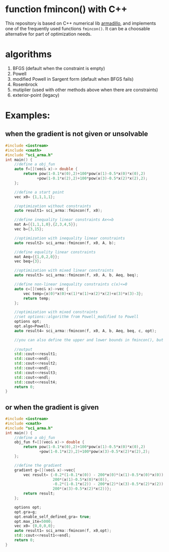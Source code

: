 # function fmincon() with C++
This repository is based on C++ numerical lib [armadillo](http://arma.sourceforge.net/), and implements one of the frequently used functions ```fmincon()```.
It can be a choosable alternative for part of optimization needs.
# algorithms
1. BFGS (default when the constraint is empty)
2. Powell 
3. modified Powell in Sargent form (default when BFGS fails)
4. Rosenbrock
5. mutiplier (used with other methods above when there are constraints)
6. exterior-point (legacy)
# Examples:
## when the gradient is not given or unsolvable
```c++
#include <iostream>
#include <cmath>
#include "sci_arma.h"
int main() {
    //define a obj_fun
    auto f=[](vec& x)-> double {
        return pow(1-0.1*x(0),2)+100*pow(x(1)-0.5*x(0)*x(0),2)
              +pow(1-0.1*x(2),2)+100*pow(x(3)-0.5*x(2)*x(2),2);
    };

    //define a start point
    vec x0= {1,1,1,1};

    //optimization without constraints
    auto result1= sci_arma::fmincon(f, x0);

    //define inequality linear constraints Ax<=b
    mat A={{1,1,1,0},{2,3,4,5}};
    vec b={3,15};

    //optimization with inequality linear constraints
    auto result2= sci_arma::fmincon(f, x0, A, b);

    //define equality linear constraints
    mat Aeq={{1,0,2,0}};
    vec beq={3};

    //optimization with mixed linear constraints
    auto result3= sci_arma::fmincon(f, x0, A, b, Aeq, beq);

    //define non-linear inequality constraints c(x)<=0
    auto c=[](vec& x)->vec {
        vec temp={x(0)*x(0)+x(1)*x(1)+x(2)*x(2)+x(3)*x(3)-3};
        return temp;
    };

    //optimization with mixed constraints
    //set options::algorithm from Powell_modified to Powell
    options opt;
    opt.algo=Powell;
    auto result4= sci_arma::fmincon(f, x0, A, b, Aeq, beq, c, opt);

    //you can also define the upper and lower bounds in fmincon(), but that's not manifested here
    
    //output
    std::cout<<result1;
    std::cout<<endl;
    std::cout<<result2;
    std::cout<<endl;
    std::cout<<result3;
    std::cout<<endl;
    std::cout<<result4;
    return 0;
}
```
## or when the gradient is given
```c++
#include <iostream>
#include <cmath>
#include "sci_arma.h"
int main() {
    //define a obj_fun
    obj_fun f=[](vec& x)-> double {
        return pow(1-0.1*x(0),2)+100*pow(x(1)-0.5*x(0)*x(0),2)
               +pow(1-0.1*x(2),2)+100*pow(x(3)-0.5*x(2)*x(2),2);
    };

    //define the gradient
    gradient g=[](vec& x)->vec{
        vec result= {-0.2*(1-0.1*x(0)) - 200*x(0)*(x(1)-0.5*x(0)*x(0)),
                     200*(x(1)-0.5*x(0)*x(0)),
                     -0.2*(1-0.1*x(2)) - 200*x(2)*(x(3)-0.5*x(2)*x(2)),
                     200*(x(3)-0.5*x(2)*x(2))};
        return result;
    };

    options opt;
    opt.gra=g;
    opt.enable_self_defined_gra= true;
    opt.max_ite=5000;
    vec x0= {0,0,0,0};
    auto result1= sci_arma::fmincon(f, x0,opt);
    std::cout<<result1<<endl;
    return 0;
}
```
